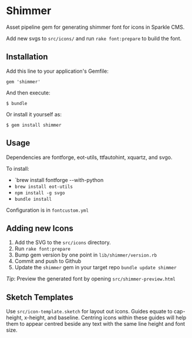 # Shimmer

Asset pipeline gem for generating shimmer font for icons in Sparkle CMS.

Add new svgs to `src/icons/` and run `rake font:prepare` to build the font.

## Installation

Add this line to your application's Gemfile:

    gem 'shimmer'

And then execute:

    $ bundle

Or install it yourself as:

    $ gem install shimmer

## Usage

Dependencies are fontforge, eot-utils, ttfautohint, xquartz, and svgo.

To install:

* `brew install fontforge --with-python
* `brew install eot-utils`
* `npm install -g svgo`
* `bundle install`

Configuration is in `fontcustom.yml`

## Adding new Icons
1. Add the SVG to the `src/icons` directory.
2. Run `rake font:prepare`
3. Bump gem version by one point in `lib/shimmer/version.rb`
4. Commit and push to Github
5. Update the `shimmer` gem in your target repo `bundle update shimmer`

*Tip*: Preview the generated font by opening
`src/shimmer-preview.html`

## Sketch Templates

Use `src/icon-template.sketch` for layout out icons. Guides equate to
cap-height, x-height, and baseline. Centring icons within these guides will help
them to appear centred beside any text with the same line height and font size.
